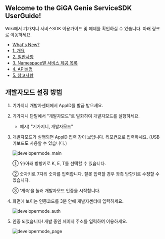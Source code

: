 **<h2>Welcome to the GiGA Genie ServiceSDK UserGuide!</h2>**
Wiki에서 기가지니 서비스SDK 이용가이드 및 예제를 확인하실 수 있습니다. 아래 링크로 이동하세요.

* [What's New?][What's New?]
* [1. 개요][1. 개요]
* [2. 일반사항][2. 일반사항]
* [3. Namespace별 서비스 제공 목록][3. Namespace별 서비스 제공 목록]
* [4. API설명][4. API설명]
* [5. 참고사항][5. 참고사항]

[What's New?]: https://github.com/ServiceSDK/UserGuide/wiki/What's-New%3F
[1. 개요]: https://github.com/ServiceSDK/UserGuide/wiki/1.-%EA%B0%9C%EC%9A%94
[2. 일반사항]: https://github.com/ServiceSDK/UserGuide/wiki/2.-%EC%9D%BC%EB%B0%98%EC%82%AC%ED%95%AD
[3. Namespace별 서비스 제공 목록]: https://github.com/ServiceSDK/UserGuide/wiki/3.-Namespace%EB%B3%84-%EC%84%9C%EB%B9%84%EC%8A%A4-%EC%A0%9C%EA%B3%B5-%EB%AA%A9%EB%A1%9D
[4. API설명]: https://github.com/ServiceSDK/UserGuide/wiki/4.-API-%EC%84%A4%EB%AA%85
[5. 참고사항]: https://github.com/ServiceSDK/UserGuide/wiki/5.-%EC%B0%B8%EA%B3%A0%EC%82%AC%ED%95%AD

**<h2>개발자모드 설정 방법</h2>**
1. 기가지니 개발자센터에서 AppID를 발급 받으세요.

2. 기가지니 단말에서 "개발자모드"로 발화하여 개발자모드를 실행하세요.

    * 예시) "기가지니, 개발자모드"

3. 개발자모드가 실행되면 AppID 입력 창이 보입니다. 리모컨으로 입력하세요. (USB키보드도 사용할 수 있습니다.)

    ![developermode_main](https://user-images.githubusercontent.com/32326946/30946582-e7a0f550-a43f-11e7-9321-5cdd7d175b17.png)


    ① 위/아래 방향키로 K, E, T를 선택할 수 있습니다.

    ② 숫자키로 7자리 숫자를 입력합니다. 잘못 입력할 경우 좌측 방향키로 수정할 수 있습니다.

    ③ '계속'을 눌러 개발자모드 인증을 시작합니다.

4. 화면에 보이는 인증코드를 3분 안에 개발자센터에 입력하세요.

    ![developermode_auth](https://user-images.githubusercontent.com/32326946/30946622-148e1b88-a440-11e7-80ea-1da26f56bdb9.png)

5. 인증 되었습니다! 개발 중인 페이지 주소를 입력하여 이용하세요.

    ![developermode_page](https://user-images.githubusercontent.com/32326946/30946655-3c9061f4-a440-11e7-9d6c-88a70a909f3e.png)
